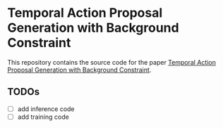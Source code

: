 # Temporal Action Proposal Generation with Background Constraint
This repository contains the source code for the paper [Temporal Action Proposal Generation with Background Constraint](https://arxiv.org/abs/2112.07984).
## TODOs
- [ ] add inference code
- [ ] add training code
